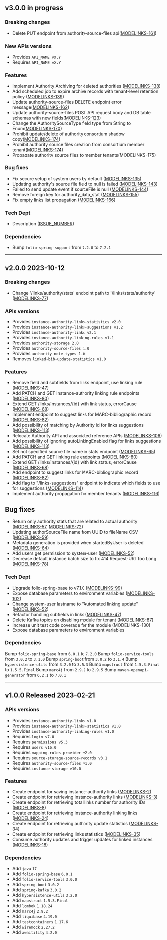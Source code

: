 ## v3.0.0 in progress
### Breaking changes
* Delete PUT endpoint from authority-source-files api([MODELINKS-161](https://issues.folio.org/browse/MODELINKS-161))

### New APIs versions
* Provides `API_NAME vX.Y`
* Requires `API_NAME vX.Y`

### Features
* Implement Authority Archiving for deleted authorities ([MODELINKS-138](https://issues.folio.org/browse/MODELINKS-138))
* Add scheduled job to expire archive records with tenant-level retention policy ([MODELINKS-139](https://issues.folio.org/browse/MODELINKS-139))
* Update authority-source-files DELETE endpoint error message([MODELINKS-162](https://issues.folio.org/browse/MODELINKS-162))
* Update authority-source-files POST API request body and DB table schemas with new fields([MODELINKS-123](https://issues.folio.org/browse/MODELINKS-123))
* Change the AuthoritySourceType field type from String to Enum([MODELINKS-170](https://issues.folio.org/browse/MODELINKS-170))
* Prohibit update/delete of authority consortium shadow copy([MODELINKS-174](https://issues.folio.org/browse/MODELINKS-174))
* Prohibit authority source files creation from consortium member tenant([MODELINKS-174](https://issues.folio.org/browse/MODELINKS-174))
* Propagate authority source files to member tenants([MODELINKS-175](https://issues.folio.org/browse/MODELINKS-175))

### Bug fixes
* Fix secure setup of system users by default ([MODELINKS-135](https://issues.folio.org/browse/MODELINKS-135))
* Updating authority's source file field to null is failed ([MODELINKS-143](https://issues.folio.org/browse/MODELINKS-143))
* Failed to send update event if sourceFile is null ([MODELINKS-144](https://issues.folio.org/browse/MODELINKS-144))
* Remove foreign key for authority_data_stat ([MODELINKS-155](https://issues.folio.org/browse/MODELINKS-155))
* Fix empty links list propagation ([MODELINKS-166](https://issues.folio.org/browse/MODELINKS-166))

### Tech Dept
* Description ([ISSUE_NUMBER](https://issues.folio.org/browse/ISSUE_NUMBER))

### Dependencies
* Bump `folio-spring-support` from `7.2.0` to `7.2.1`

---

## v2.0.0 2023-10-12
### Breaking changes
* Change '/links/authority/stats' endpoint path to '/links/stats/authority' ([MODELINKS-77](https://issues.folio.org/browse/MODELINKS-77))

### APIs versions
* Provides `instance-authority-links-statistics v2.0`
* Provides `instance-authority-links-suggestions v1.2`
* Provides `instance-authority-links v2.1`
* Provides `instance-authority-linking-rules v1.1`
* Provides `authority-storage 2.0`
* Provides `authority-source-files 1.0`
* Provides `authority-note-types 1.0`
* Removes `linked-bib-update-statistics v1.0`

### Features
* Remove field and subfields from links endpoint, use linking rule ([MODELINKS-47](https://issues.folio.org/browse/MODELINKS-47))
* Add PATCH and GET instance-authority linking rule endpoints ([MODELINKS-80](https://issues.folio.org/browse/MODELINKS-80))
* Extend GET /links/instances/{id} with link status, errorCause ([MODELINKS-68](https://issues.folio.org/browse/MODELINKS-68))
* Implement endpoint to suggest links for MARC-bibliographic record ([MODELINKS-82](https://issues.folio.org/browse/MODELINKS-82))
* Add possibility of matching by Authority id for links suggestions ([MODELINKS-113](https://issues.folio.org/browse/MODELINKS-113))
* Relocate Authority API and associated reference APIs ([MODELINKS-106](https://issues.folio.org/browse/MODELINKS-106))
* Add possibility of ignoring autoLinkingEnabled flag for links suggestions ([MODELINKS-113](https://issues.folio.org/browse/MODELINKS-114))
* Set not specified source file name in stats endpoint ([MODELINKS-65](https://issues.folio.org/browse/MODELINKS-65))
* Add PATCH and GET linking rule endpoints ([MODELINKS-80](https://issues.folio.org/browse/MODELINKS-80))
* Extend GET /links/instances/{id} with link status, errorCause ([MODELINKS-68](https://issues.folio.org/browse/MODELINKS-68))
* Add endpoint to suggest links for MARC-bibliographic record ([MODELINKS-82](https://issues.folio.org/browse/MODELINKS-82))
* Add flag to "/links-suggestions" endpoint to indicate which fields to use for suggestions ([MODELINKS-114](https://issues.folio.org/browse/MODELINKS-114))
* Implement authority propagation for member tenants ([MODELINKS-116](https://issues.folio.org/browse/MODELINKS-116))

## Bug fixes
* Return only authority stats that are related to actual authority ([MODELINKS-57](https://issues.folio.org/browse/MODELINKS-57), [MODELINKS-72](https://issues.folio.org/browse/MODELINKS-72))
* Updating authorSourceFile name from UUID to fileName CSV ([MODELINKS-59](https://issues.folio.org/browse/MODELINKS-59))
* Metadata generation is provided when startedByUser is deleted ([MODELINKS-64](https://issues.folio.org/browse/MODELINKS-64))
* Add users get permission to system-user ([MODELINKS-52](https://issues.folio.org/browse/MODELINKS-52))
* Decrease default instance batch size to fix 414 Request-URI Too Long ([MODELINKS-78](https://issues.folio.org/browse/MODELINKS-78))

### Tech Dept
* Upgrade folio-spring-base to v7.1.0 ([MODELINKS-99](https://issues.folio.org/browse/MODELINKS-99))
* Expose database parameters to environment variables ([MODELINKS-102](https://issues.folio.org/browse/MODELINKS-102))
* Change system-user lastname to "Automated linking update" ([MODELINKS-52](https://issues.folio.org/browse/MODELINKS-52))
* Refactor handling subfields in links ([MODELINKS-47](https://issues.folio.org/browse/MODELINKS-47))
* Delete Kafka topics on disabling module for tenant ([MODELINKS-87](https://issues.folio.org/browse/MODELINKS-87))
* Increase unit test code coverage for the module ([MODELINKS-130](https://issues.folio.org/browse/MODELINKS-130))
* Expose database parameters to environment variables

### Dependencies
Bump `folio-spring-base` from `6.0.1` to `7.2.0`
Bump `folio-service-tools` from `3.0.2` to `3.1.0`
Bump `spring-boot` from `3.0.2` to `3.1.4`
Bump `hypersistence-utils` from `3.2.0` to `3.5.3`
Bump `mapstruct` from `1.5.3.Final` to `1.5.5.Final`
Bump `marc4j` from `2.9.2` to `2.9.5`
Bump `maven-openapi-generator` from `6.2.1` to `7.0.1`

---

## v1.0.0 Released 2023-02-21
### APIs versions
* Provides `instance-authority-links v1.0`
* Provides `instance-authority-links-statistics v1.0`
* Provides `instance-authority-linking-rules v1.0`
* Requires `login v7.0`
* Requires `permissions v5.3`
* Requires `users v16.0`
* Requires `mapping-rules-provider v2.0`
* Requires `source-storage-source-records v3.1`
* Requires `authority-source-files v1.0`
* Requires `instance-storage v10.0`

### Features
* Create endpoint for saving instance-authority links ([MODELINKS-2](https://issues.folio.org/browse/MODELINKS-2))
* Create endpoint for retrieving instance-authority links ([MODELINKS-3](https://issues.folio.org/browse/MODELINKS-3))
* Create endpoint for retrieving total links number for authority IDs ([MODELINKS-8](https://issues.folio.org/browse/MODELINKS-8))
* Create endpoint for retrieving instance-authority linking links ([MODELINKS-24](https://issues.folio.org/browse/MODELINKS-24))
* Create endpoint for retrieving authority update statistics ([MODELINKS-34](https://issues.folio.org/browse/MODELINKS-34))
* Create endpoint for retrieving links statistics ([MODELINKS-35](https://issues.folio.org/browse/MODELINKS-35))
* Consume authority updates and trigger updates for linked instances ([MODELINKS-18](https://issues.folio.org/browse/MODELINKS-18))

### Dependencies
* Add `java` `17`
* Add `folio-spring-base` `6.0.1`
* Add `folio-service-tools` `3.0.0`
* Add `spring-boot` `3.0.2`
* Add `spring-kafka` `3.0.2`
* Add `hypersistence-utils` `3.2.0`
* Add `mapstruct` `1.5.3.Final`
* Add `lombok` `1.18.24`
* Add `marc4j` `2.9.2`
* Add `liquibase` `4.19.0`
* Add `testcontainers` `1.17.6`
* Add `wiremock` `2.27.2`
* Add `awaitility` `4.2.0`

